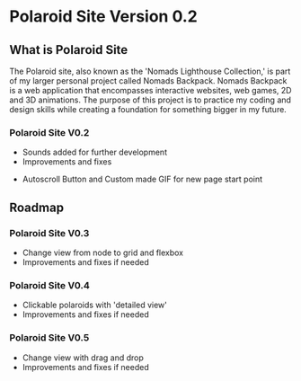 # Polaroid Site Version 0.2
## What is Polaroid Site 

The Polaroid site, also known as the 'Nomads Lighthouse Collection,' is part of my larger personal project called Nomads Backpack. Nomads Backpack is a web application that encompasses interactive websites, web games, 2D and 3D animations. The purpose of this project is to practice my coding and design skills while creating a foundation for something bigger in my future.

### Polaroid Site V0.2 
- Sounds added for further development
- Improvements and fixes
* Autoscroll Button and Custom made GIF for new page start point 


## Roadmap 

### Polaroid Site V0.3 
-  Change view from node to grid and flexbox
- Improvements and fixes if needed


### Polaroid Site V0.4 
- Clickable polaroids with 'detailed view'
- Improvements and fixes if needed


### Polaroid Site V0.5 
- Change view with drag and drop
- Improvements and fixes if needed
